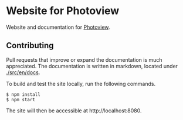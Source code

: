 # Website for Photoview

Website and documentation for [Photoview](https://github.com/photoview/photoview).

## Contributing

Pull requests that improve or expand the documentation is much appreciated.
The documentation is written in markdown, located under [./src/en/docs](./src/en/docs). 

To build and test the site locally, run the following commands.

```shell
$ npm install
$ npm start
```

The site will then be accessible at http://localhost:8080.
